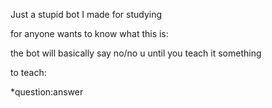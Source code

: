 Just a stupid bot I made for studying

for anyone wants to know what this is:

the bot will basically say no/no u until you teach it something

to teach:

*question:answer